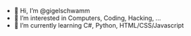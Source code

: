 - 👋 Hi, I’m @gigelschwamm
- 👀 I’m interested in Computers, Coding, Hacking, ...
- 🌱 I’m currently learning C#, Python, HTML/CSS/Javascript

<!---
gigelschwamm/gigelschwamm is a ✨ special ✨ repository because its `README.md` (this file) appears on your GitHub profile.
You can click the Preview link to take a look at your changes.
--->
